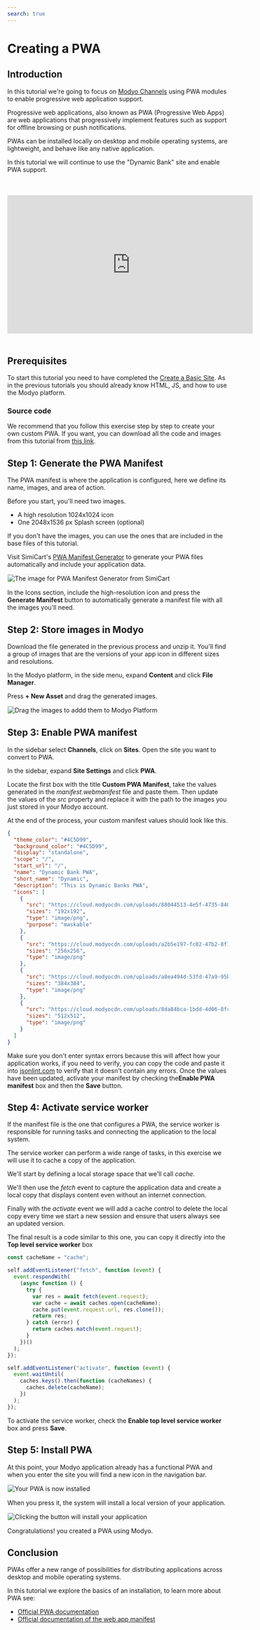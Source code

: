 ```yaml
---
search: true
---
```


# Creating a PWA

## Introduction

In this tutorial we're going to focus on [Modyo Channels](https://docs.modyo.com/en/platform/channels) using PWA modules to enable progressive web application support.

Progressive web applications, also known as PWA (Progressive Web Apps) are web applications that progressively implement features such as support for offline browsing or push notifications.

PWAs can be installed locally on desktop and mobile operating systems, are lightweight, and behave like any native application.

In this tutorial we will continue to use the "Dynamic Bank" site and enable PWA support.

<div style="margin: 50px auto; text-align: center;" >
<iframe width="560" height="315" src="https://www.youtube.com/embed/SQwUOVyG2UE" title="YouTube video player" frameborder="0" allow="accelerometer; autoplay; clipboard-write; encrypted-media; gyroscope; picture-in-picture" allowfullscreen></iframe>
</div>

## Prerequisites

To start this tutorial you need to have completed the [Create a Basic Site](/en/platform/tutorials/how-to-create-home.html). As in the previous tutorials you should already know HTML, JS, and how to use the Modyo platform.


### Source code
We recommend that you follow this exercise step by step to create your own custom PWA. If you want, you can download all the code and images from this tutorial from [this link](https://cloud.modyocdn.com/uploads/a4ca197c-af7a-4888-99ce-cf455779dc8f/original/assets.zip).

## Step 1: Generate the PWA Manifest

The PWA manifest is where the application is configured, here we define its name, images, and area of action.

Before you start, you'll need two images.
- A high resolution 1024x1024 icon
- One 2048x1536 px Splash screen (optional)

If you don't have the images, you can use the ones that are included in the base files of this tutorial.

Visit SimiCart's [PWA Manifest Generator](https://bit.ly/2Zv2H5i) to generate your PWA files automatically and include your application data.

<img src="/assets/img/tutorials/how-to-create-pwa/manifest_data.png" style="border: 1px solid rgb(238, 238, 238);max-width: 400px;margin: auto 0;" alt="The image for PWA Manifest Generator from SimiCart"/>

In the Icons section, include the high-resolution icon and press the **Generate Manifest** button to automatically generate a manifest file with all the images you'll need.

## Step 2: Store images in Modyo

Download the file generated in the previous process and unzip it. You'll find a group of images that are the versions of your app icon in different sizes and resolutions.

In the Modyo platform, in the side menu, expand **Content** and click **File Manager**.

Press **+ New Asset** and drag the generated images.

<img src="/assets/img/tutorials/how-to-create-pwa/drag_images.gif" style="border: 1px solid rgb(238, 238, 238);max-width: 400px;margin: auto 0;" alt="Drag the images to addd them to Modyo Platform"/>

## Step 3: Enable PWA manifest

In the sidebar select **Channels**, click on **Sites**. Open the site you want to convert to PWA.

In the sidebar, expand **Site Settings** and click **PWA**.


Locate the first box with the title **Custom PWA Manifest**, take the values generated in the _manifest.webmanifest_ file and paste them. Then update the values of the _src_ property and replace it with the path to the images you just stored in your Modyo account.

At the end of the process, your custom manifest values should look like this.

```json
{
  "theme_color": "#4C5D99",
  "background_color": "#4C5D99",
  "display": "standalone",
  "scope": "/",
  "start_url": "/",
  "name": "Dynamic Bank PWA",
  "short_name": "Dynamic",
  "description": "This is Dynamic Banks PWA",
  "icons": [
    {
      "src": "https://cloud.modyocdn.com/uploads/88044513-4e5f-4735-8407-59c99ae5361e/original/icon-192x192.png",
      "sizes": "192x192",
      "type": "image/png",
      "purpose": "maskable"
    },
    {
      "src": "https://cloud.modyocdn.com/uploads/a2b5e197-fc02-47b2-8f12-2c7b026fecf3/original/icon-256x256.png",
      "sizes": "256x256",
      "type": "image/png"
    },
    {
      "src": "https://cloud.modyocdn.com/uploads/a8ea494d-53fd-47a9-95b3-7a92a0b93377/original/icon-384x384.png",
      "sizes": "384x384",
      "type": "image/png"
    },
    {
      "src": "https://cloud.modyocdn.com/uploads/8da84bca-1bdd-4d06-8fc5-44091b45c763/original/icon-512x512.png",
      "sizes": "512x512",
      "type": "image/png"
    }
  ]
}

```

Make sure you don't enter syntax errors because this will affect how your application works, if you need to verify, you can copy the code and paste it into [jsonlint.com](www.jsonlint.com) to verify that it doesn't contain any errors.
Once the values have been updated, activate your manifest by checking the**Enable PWA manifest** box and then the **Save** button.


## Step 4: Activate service worker

If the manifest file is the one that configures a PWA, the service worker is responsible for running tasks and connecting the application to the local system.

The service worker can perform a wide range of tasks, in this exercise we will use it to cache a copy of the application.

We'll start by defining a local storage space that we'll call _cache_.

We'll then use the _fetch_ event to capture the application data and create a local copy that displays content even without an internet connection.

Finally with the _activate_ event we will add a cache control to delete the local copy every time we start a new session and ensure that users always see an updated version.

The final result is a code similar to this one, you can copy it directly into the **Top level service worker** box


``` javascript
const cacheName = "cache";

self.addEventListener("fetch", function (event) {
  event.respondWith(
    (async function () {
      try {
        var res = await fetch(event.request);
        var cache = await caches.open(cacheName);
        cache.put(event.request.url, res.clone());
        return res;
      } catch (error) {
        return caches.match(event.request);
      }
    })()
  );
});

self.addEventListener("activate", function (event) {
  event.waitUntil(
    caches.keys().then(function (cacheNames) {
      caches.delete(cacheName);
    })
  );
});

```

To activate the service worker, check the **Enable top level service worker** box and press **Save**.

## Step 5: Install PWA

At this point, your Modyo application already has a functional PWA and when you enter the site you will find a new icon in the navigation bar.

<img src="/assets/img/tutorials/how-to-create-pwa/pwa_installed.png" style="border: 1px solid rgb(238, 238, 238);max-width: 400px;margin: auto 0;" alt="Your PWA is now installed" />

When you press it, the system will install a local version of your application.

<img src="/assets/img/tutorials/how-to-create-pwa/pwa_install.png" style="border: 1px solid rgb(238, 238, 238);max-width: 400px;margin: auto 0;" alt="Clicking the button will install your application" />

Congratulations! you created a PWA using Modyo.

## Conclusion

PWAs offer a new range of possibilities for distributing applications across desktop and mobile operating systems.

In this tutorial we explore the basics of an installation, to learn more about PWA see:

- [Official PWA documentation](https://blog.pwabuilder.com/docs)
- [Official documentation of the web app manifest](https://developer.mozilla.org/en-US/docs/Web/Manifest)
